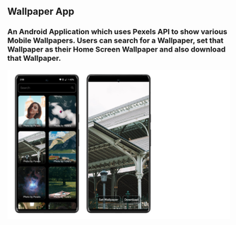## Wallpaper App
### An Android Application which uses Pexels API to show various Mobile Wallpapers. Users can search for a Wallpaper, set that Wallpaper as their Home Screen Wallpaper and also download that Wallpaper.
![](./readme/image1.png)
